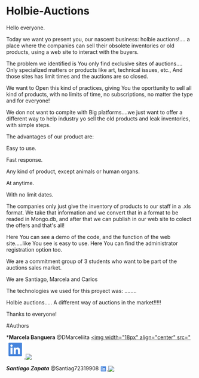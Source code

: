 # Holbie-Auctions

Hello everyone.

Today we want yo present you, our nascent business: holbie auctions!....
a place where the companies can sell their obsolete inventories or old products, using a web site to interact with the buyers.

The problem we identified is You only find exclusive sites of auctions.... Only specialized matters or products like art, technical issues, etc., And those sites has limit times and the auctions are so closed.

We want to Open this kind of practices, giving You the oporttunity  to sell all kind of products, with no limits of time, no subscriptions, no matter the type and for everyone!

We don not want to compite with Big platforms....we just want to offer a different way to help industry yo sell the old products and leak inventories, with simple steps.

The advantages of our product are:

Easy to use.

Fast response.

Any kind of product, except animals or human organs.

At anytime.

With no limit dates.


The companies only just give the inventory of products to our staff in a .xls format. We take that information and we convert that in a format to be  readed in Mongo.db, and after that we can publish in our web site to colect the offers and that's all!

Here You can see a demo of the code, and the function of the web site.....like You see is easy to use.
Here You can find the administrator registration option too.

We are a commitment group of 3 students who want to be part of the auctions sales market.

We are Santiago, Marcela and Carlos

The technologies we used for this proyect was: ........

Holbie auctions..... A different way of auctions in the market!!!!!

Thanks to everyone!

#Authors

***Marcela Banguera** @DMarceliita <a href="https://twitter.com/alejuran" rel= "nofollow"> <img width="18px" align="center"
src="<img src="/icons/linkedn.svg"> <a href="https://github.com/alejuran"> <img width="18px" align="center" src="https://raw.githubusercontent.com/rahulbanerjee26/githubAboutMeGenerator/main/icons/github.svg" style="max-width: 100%;"></a>

***Santiago Zapata*** @Santiag72319908 <a href="https://twitter.com/Santiag72319908" rel= "nofollow"> <img width="18px" align="center"
src="/icons/linkedn.svg" style="max-width: 100%;"> <a href="https://github.com/Santiago23z"> <img width="18px" align="center" src="https://raw.githubusercontent.com/rahulbanerjee26/githubAboutMeGenerator/main/icons/github.svg" style="max-width: 100%;"></a>
